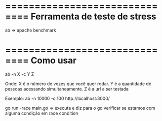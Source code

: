 ==============================
Ferramenta de teste de stress
==============================
ab => apache benchmark

==============================
Como usar
==============================
ab -n X -c Y Z

Onde:
X é o número de vezes que você quer rodar.
Y é a quantidade de pessoas acessando simultaneamente.
Z é a url a ser testada

Exemplo:
ab -n 10000 -c 100 http://localhost:3000/

go run -race main.go => executa e diz para o go verificar se estamos com alguma condição em race condition

